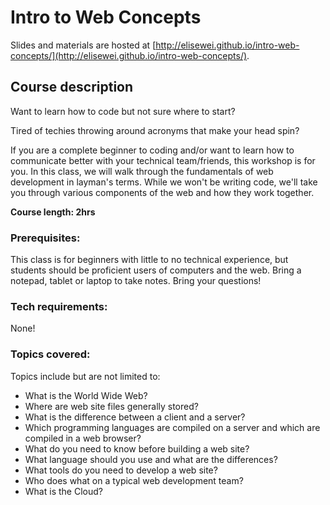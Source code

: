 # Intro to Web Concepts

Slides and materials are hosted at [http://elisewei.github.io/intro-web-concepts/](http://elisewei.github.io/intro-web-concepts/).

## Course description

Want to learn how to code but not sure where to start? 

Tired of techies throwing around acronyms that make your head spin?

If you are a complete beginner to coding and/or want to learn how to communicate better with your technical team/friends, this workshop is for you. In this class, we will walk through the fundamentals of web development in layman's terms. While we won't be writing code, we'll take you through various components of the web and how they work together. 


**Course length: 2hrs**

### Prerequisites:

This class is for beginners with little to no technical experience, but students should be proficient users of computers and the web. Bring a notepad, tablet or laptop to take notes. Bring your questions!


### Tech requirements:

None!


### Topics covered:

Topics include but are not limited to:

 - What is the World Wide Web?
 - Where are web site files generally stored?
 - What is the difference between a client and a server?
 - Which programming languages are compiled on a server and which are compiled in a web browser?
 - What do you need to know before building a web site?
 - What language should you use and what are the differences?
 - What tools do you need to develop a web site?
 - Who does what on a typical web development team?
 - What is the Cloud?

